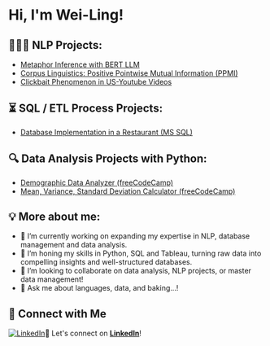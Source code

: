 # Hi, I'm Wei-Ling!

## 👩🏻‍💻 NLP Projects:

  - [Metaphor Inference with BERT LLM](https://github.com/rpa0308/MetaphorInference-with-BERT)
  - [Corpus Linguistics: Positive Pointwise Mutual Information (PPMI)](https://github.com/rpa0308/CorpusLinguisticsWithPython-PPLM)
  - [Clickbait Phenomenon in US-Youtube Videos](https://github.com/rpa0308/ClickbaitPhenomenon_US-YoutubeVideos)

## ⏳ SQL / ETL Process Projects:

  - [Database Implementation in a Restaurant (MS SQL)](https://github.com/rpa0308/SQLProject-RestaurantGenuss)

## 🔍 Data Analysis Projects with Python:
  - [Demographic Data Analyzer (freeCodeCamp)](https://github.com/rpa0308/demographic-data-analyzer)
  - [Mean, Variance, Standard Deviation Calculator (freeCodeCamp)](https://github.com/rpa0308/Mean-Var-Std-Calculator)


## 💡 More about me:

- 🔭 I’m currently working on expanding my expertise in NLP, database management and data analysis.
- 🌱 I’m honing my skills in Python, SQL and Tableau, turning raw data into compelling insights and well-structured databases.
- 👯 I’m looking to collaborate on data analysis, NLP projects, or master data management!
- 💬 Ask me about languages, data, and baking...!


## 🤝 Connect with Me
[![LinkedIn](https://img.shields.io/badge/LinkedIn-Profile-blue?logo=linkedin&style=for-the-badge)](https://linkedin.com/in/wei-ling-liao)📩 Let's connect on [**LinkedIn**](https://linkedin.com/in/wei-ling-liao)!

